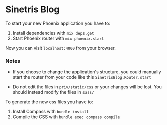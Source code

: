# Sinetris Blog

To start your new Phoenix application you have to:

1. Install dependencies with `mix deps.get`
2. Start Phoenix router with `mix phoenix.start`

Now you can visit `localhost:4000` from your browser.


### Notes

* If you choose to change the application's structure, you could manually start the router from your code like this `SinetrisBlog.Router.start`

* Do not edit the files in `priv/static/css` or your changes will be lost. You should instead modify the files in `sass/`

To generate the new css files you have to:

1. Install Compass with `bundle install`
2. Compile the CSS with `bundle exec compass compile`
